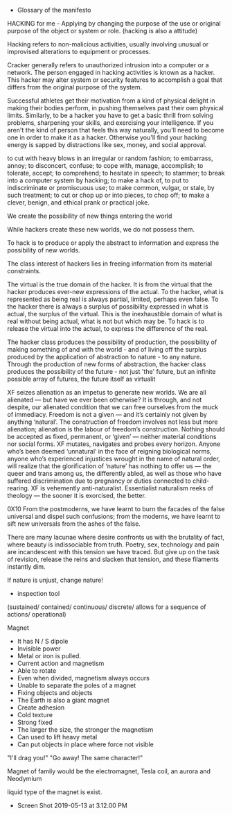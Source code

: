* Glossary of the manifesto

HACKING for me - Applying by changing the purpose of the use or original purpose of the object or system or role.
(hacking is also a attitude)

Hacking refers to non-malicious activities, usually involving unusual or improvised alterations to equipment or processes.

Cracker generally refers to unauthorized intrusion into a computer or a network. The person engaged in hacking activities is known as a hacker. This hacker may alter system or security features to accomplish a goal that differs from the original purpose of the system.

Successful athletes get their motivation from a kind of physical delight in making their bodies perform, in pushing themselves past their own physical limits. Similarly, to be a hacker you have to get a basic thrill from solving problems, sharpening your skills, and exercising your intelligence.
If you aren't the kind of person that feels this way naturally, you'll need to become one in order to make it as a hacker. Otherwise you'll find your hacking energy is sapped by distractions like sex, money, and social approval.

to cut with heavy blows in an irregular or random fashion;
to embarrass, annoy; to disconcert, confuse;
to cope with, manage, accomplish; to tolerate, accept; to comprehend;
to hesitate in speech; to stammer;
to break into a computer system by hacking;
to make a hack of, to put to indiscriminate or promiscuous use; to make common, vulgar, or stale, by such treatment;
to cut or chop up or into pieces, to chop off;
to make a clever, benign, and ethical prank or practical joke.

We create the possibility of new things entering the world

While hackers create these new worlds, we do not possess them. 

To hack is to produce or apply the abstract to information and express the possibility of new worlds.

The class interest of hackers lies in freeing information from its material constraints.

The virtual is the true domain of the hacker. It is from the virtual that the hacker produces ever-new expressions of the actual. To the hacker, what is represented as being real is always partial, limited, perhaps even false. To the hacker there is always a surplus of possibility expressed in what is actual, the surplus of the virtual. This is the inexhaustible domain of what is real without being actual, what is not but which may be. To hack is to release the virtual into the actual, to express the difference of the real.

The hacker class produces the possibility of production, the possibility of making something of and with the world - and of living off the surplus produced by the application of abstraction to nature - to any nature. Through the production of new forms of abstraction, the hacker class produces the possibility of the future - not just 'the' future, but an infinite possible array of futures, the future itself as virtualit

XF seizes alienation as an impetus to generate new worlds. We are all alienated — but have we ever been otherwise? It is through, and not despite, our alienated condition that we can free ourselves from the muck of immediacy. Freedom is not a given — and it’s certainly not given by anything ‘natural’. The construction of freedom involves not less but more alienation; alienation is the labour of freedom’s construction. Nothing should be accepted as fixed, permanent, or ‘given’ — neither material conditions nor social forms. XF mutates, navigates and probes every horizon. Anyone who’s been deemed ‘unnatural’ in the face of reigning biological norms, anyone who’s experienced injustices wrought in the name of natural order, will realize that the glorification of ‘nature’ has nothing to offer us — the queer and trans among us, the differently abled, as well as those who have suffered discrimination due to pregnancy or duties connected to child-rearing. XF is vehemently anti-naturalist. Essentialist naturalism reeks of theology — the sooner it is exorcised, the better.

0X10
From the postmoderns, we have learnt to burn the facades of the false universal and dispel such confusions; from the moderns, we have learnt to sift new universals from the ashes of the false.

There are many lacunae where desire confronts us with the brutality of fact, where beauty is indissociable from truth. 
Poetry, sex, technology and pain are incandescent with this tension we have traced. But give up on the task of revision, release the reins and slacken that tension, and these filaments instantly dim.

If nature is unjust, change nature!


* inspection tool

(sustained/ contained/ continuous/ discrete/ allows for a sequence of actions/ operational)

Magnet 

- It has N / S dipole
- Invisible power
- Metal or iron is pulled.
- Current action and magnetism
- Able to rotate
- Even when divided, magnetism always occurs
- Unable to separate the poles of a magnet
- Fixing objects and objects
- The Earth is also a giant magnet
- Create adhesion
- Cold texture
- Strong fixed
- The larger the size, the stronger the magnetism
- Can used to lift heavy metal
- Can put objects in place where force not visible

 "I'll drag you!"  "Go away! The same character!"

Magnet of family would be the electromagnet, Tesla coil, an aurora and Neodymium 

liquid type of the magnet is exist.



* Screen Shot 2019-05-13 at 3.12.00 PM
